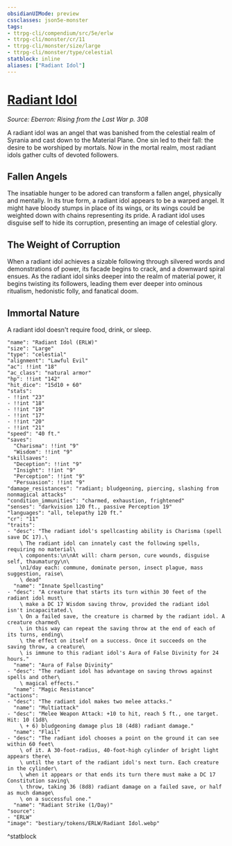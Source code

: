 ```yaml
---
obsidianUIMode: preview
cssclasses: json5e-monster
tags:
- ttrpg-cli/compendium/src/5e/erlw
- ttrpg-cli/monster/cr/11
- ttrpg-cli/monster/size/large
- ttrpg-cli/monster/type/celestial
statblock: inline
aliases: ["Radiant Idol"]
---
```

# [Radiant Idol](3-Compendium\CLI\bestiary\celestial/radiant-idol-erlw.md)
*Source: Eberron: Rising from the Last War p. 308*  

A radiant idol was an angel that was banished from the celestial realm of Syrania and cast down to the Material Plane. One sin led to their fall: the desire to be worshiped by mortals. Now in the mortal realm, most radiant idols gather cults of devoted followers.

## Fallen Angels

The insatiable hunger to be adored can transform a fallen angel, physically and mentally. In its true form, a radiant idol appears to be a warped angel. It might have bloody stumps in place of its wings, or its wings could be weighted down with chains representing its pride. A radiant idol uses disguise self to hide its corruption, presenting an image of celestial glory.

## The Weight of Corruption

When a radiant idol achieves a sizable following through silvered words and demonstrations of power, its facade begins to crack, and a downward spiral ensues. As the radiant idol sinks deeper into the realm of material power, it begins twisting its followers, leading them ever deeper into ominous ritualism, hedonistic folly, and fanatical doom.

## Immortal Nature

A radiant idol doesn't require food, drink, or sleep.

```statblock
"name": "Radiant Idol (ERLW)"
"size": "Large"
"type": "celestial"
"alignment": "Lawful Evil"
"ac": !!int "18"
"ac_class": "natural armor"
"hp": !!int "142"
"hit_dice": "15d10 + 60"
"stats":
- !!int "23"
- !!int "18"
- !!int "19"
- !!int "17"
- !!int "20"
- !!int "21"
"speed": "40 ft."
"saves":
  "Charisma": !!int "9"
  "Wisdom": !!int "9"
"skillsaves":
  "Deception": !!int "9"
  "Insight": !!int "9"
  "Perception": !!int "9"
  "Persuasion": !!int "9"
"damage_resistances": "radiant; bludgeoning, piercing, slashing from nonmagical attacks"
"condition_immunities": "charmed, exhaustion, frightened"
"senses": "darkvision 120 ft., passive Perception 19"
"languages": "all, telepathy 120 ft."
"cr": "11"
"traits":
- "desc": "The radiant idol's spellcasting ability is Charisma (spell save DC 17).\
    \ The radiant idol can innately cast the following spells, requiring no material\
    \ components:\n\nAt will: charm person, cure wounds, disguise self, thaumaturgy\n\
    \n1/day each: commune, dominate person, insect plague, mass suggestion, raise\
    \ dead"
  "name": "Innate Spellcasting"
- "desc": "A creature that starts its turn within 30 feet of the radiant idol must\
    \ make a DC 17 Wisdom saving throw, provided the radiant idol isn't incapacitated.\
    \ On a failed save, the creature is charmed by the radiant idol. A creature charmed\
    \ in this way can repeat the saving throw at the end of each of its turns, ending\
    \ the effect on itself on a success. Once it succeeds on the saving throw, a creature\
    \ is immune to this radiant idol's Aura of False Divinity for 24 hours."
  "name": "Aura of False Divinity"
- "desc": "The radiant idol has advantage on saving throws against spells and other\
    \ magical effects."
  "name": "Magic Resistance"
"actions":
- "desc": "The radiant idol makes two melee attacks."
  "name": "Multiattack"
- "desc": "Melee Weapon Attack: +10 to hit, reach 5 ft., one target. Hit: 10 (1d8\
    \ + 6) bludgeoning damage plus 18 (4d8) radiant damage."
  "name": "Flail"
- "desc": "The radiant idol chooses a point on the ground it can see within 60 feet\
    \ of it. A 30-foot-radius, 40-foot-high cylinder of bright light appears there\
    \ until the start of the radiant idol's next turn. Each creature in the cylinder\
    \ when it appears or that ends its turn there must make a DC 17 Constitution saving\
    \ throw, taking 36 (8d8) radiant damage on a failed save, or half as much damage\
    \ on a successful one."
  "name": "Radiant Strike (1/Day)"
"source":
- "ERLW"
"image": "bestiary/tokens/ERLW/Radiant Idol.webp"
```
^statblock